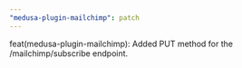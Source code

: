 ```yaml
---
"medusa-plugin-mailchimp": patch
---
```


feat(medusa-plugin-mailchimp): Added PUT method for the /mailchimp/subscribe endpoint.
